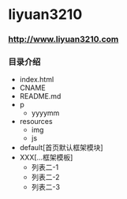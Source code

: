 # liyuan3210
### http://www.liyuan3210.com

### 目录介绍
+ index.html
+ CNAME
+ README.md
+ p
	+ yyyymm
+ resources
	+ img
	+ js
+ default[首页默认框架模块]
+ XXX[...框架模板]
    + 列表二-1
    + 列表二-2
    + 列表二-3